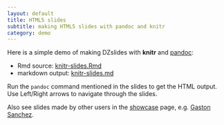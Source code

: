 ```yaml
---
layout: default
title: HTML5 slides
subtitle: making HTML5 slides with pandoc and knitr
category: demo
---
```


Here is a simple demo of making DZslides with **knitr** and [pandoc](http://johnmacfarlane.net/pandoc/):

- Rmd source: [knitr-slides.Rmd](https://github.com/yihui/knitr-examples/blob/master/009-slides.Rmd)
- markdown output: [knitr-slides.md](https://github.com/yihui/knitr-examples/blob/master/009-slides.md)

Run the `pandoc` command mentioned in the slides to get the HTML output. Use
Left/Right arrows to navigate through the slides.

Also see slides made by other users in the [showcase](/knitr/demo/showcase/) page, e.g. [Gaston Sanchez](http://gastonsanchez.wordpress.com/2012/11/19/creating-html5-slides-with-rstudio-knitr-and-pandoc/).
